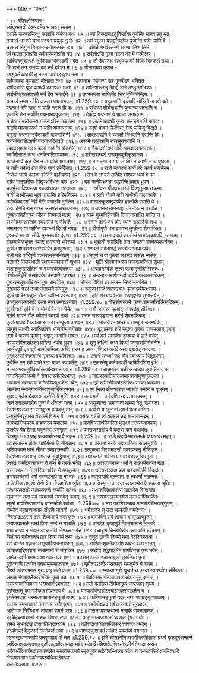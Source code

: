 +++
title = "२५९"

+++
श्रीलक्ष्मीरुवाच-  
सर्वपुण्यमयो देवस्त्वमेव भगवान् स्वयम् ।  
ददासि करुणासिन्धुः फलानि कर्मणां यथा ॥१ ॥
त्वां विस्मृत्याऽनुतिष्ठन्ति कुर्वन्ति मानवास्तु यत् ।  
तत्फलं लभ्यते चात्र परत्र भययुक् तु तैः ॥२ ॥
त्वां स्मृत्वा येऽनुतिष्ठन्ति कुर्वन्ति यानि यानि वै ।  
तत्फलं निर्गुणं नित्यानन्दमोक्षात्मकं त्वया ॥३ ॥
दयिते भगवँस्तस्मै शरणागतिशालिने ।  
एवं फलप्रदाताऽसि सर्वकर्ममयोऽसि यत् ॥४ ॥
सर्वज्ञोऽसि कृपां कृत्वा वद मे परमेश्वर ।  
आश्विनशुक्लपक्षे तु किन्नाम्न्येकादशी भवेत् ॥५ ॥
को देवस्तत्र सम्पूज्यः को विधिः किम्फलं तथा ।  
किं दानं तत्र दातव्यं वद सर्वं हरेऽत्र मे ॥६ ॥
श्रीनारायण उवाच -  
इषशुक्लैकादशी तु नाम्ना पाशाङ्कुशा मता ।  
सर्वपापहरा पुण्यप्रदा मोक्षप्रदा तथा ॥७ ॥
पद्मनाभः पद्मवत्या सह पूज्योऽत्र भक्तितः ।  
शमीपत्राणि पूजायामर्घ्ये कामफलं मतम् ॥८ ॥
शालिपाकस्तु नैवेद्ये दाने तण्डुलमोदकाः ।  
सर्वाभीष्टफलप्राप्त्यै सर्वं देयं जनार्दने ॥९ ॥
तपस्तप्त्वा चातितीव्रं चिरं मुनिर्यतेन्द्रियः ।  
यत्फलं समवाप्नोति तन्नत्वा पद्मनाभकम् ॥1.259.१० ॥
बहुपापानि कृत्वापि मोहितो मानवो व्रते ।  
पद्मनाभं हरिं नत्वा न याति नरकं हि सः ॥११ ॥
पृथिव्यां तीर्थमात्राणि पुण्यान्यायतनानि च ।  
कृतानि तेन सर्वाणि पद्मनाभप्रपूजनात् ॥१२ ॥
देवदेवं पद्मनाभं ये प्रपन्ना जनार्दनम् ।  
न तेषां यमलोकस्य यातनाऽस्ति कदाचन ॥१३ ॥
एकामेकादशीं कृत्वा प्रसङ्गेनापि मानवः ।  
यद्यपि घोरपापस्थो न याति यमयातनाम् ॥१४॥
नेदृशं पावनं किञ्चित् त्रिषु लोकेषु विद्यते ।  
यादृशी पद्मनाभस्यैकादशी पापनाशिनी ॥१५ ॥
तावत्पापानि वै व्यक्तौ निर्भयानि वसन्ति हि ।  
यावन्नोपावसेत्प्राणी पद्मनाभदिनव्रते ॥१६॥
अश्वमेधसहस्राणि राजसूयशतानि च ।  
एकादश्युपवासस्य कलां नार्हन्ति षोडशीम् ॥१७॥
नैकादशीसमं लोके पापक्षालनकारकम् ।  
स्वर्गमोक्षप्रदं त्वत्र धनमित्रादिदायकम् ॥१८ ॥
शरीरारोग्यदं दारासुतपुत्रीकुलप्रदम् ।  
व्याजेनापि कृतं येन न स याति यमालयम् ॥१९ ॥
न गङ्गा न गया लक्ष्मि! न काशी न च पुष्करम् ।  
न चापि कौरवं क्षेत्रं श्रेष्ठं पुण्यं हरेर्दिनात् ॥1.259.२० ॥
रात्रौ जागरणं कार्यं हरेः कार्यं महार्चनम् ।  
निर्जलं चापि कर्तव्यं हरेर्दिने ह्युपोषणम् ॥२१ ॥
तेन वै लभ्यते लक्ष्मि! शाश्वतं धाम वै मम ।  
दशैव मातृपक्षीयाः पितृपक्षस्थिता दश ॥२२ ॥
दश पत्नीपक्षगता उद्धरन्ति व्रताद् ध्रुवम् ।  
चतुर्भुजा दिव्यरूपा गरुडांऽसकृताऽऽसनाः ॥२३ ॥
स्रग्विणः पीतवस्त्रास्ते विष्णुतुल्यपराक्रमाः ।  
नार्यो लक्ष्मीसमा भूत्वा प्रयान्ति हरिमन्दिरम् ॥२४॥
बालत्वे यौवने वापि वार्धक्ये पारवश्यके ।  
उपोष्यैकादशीं देही नैति पापोऽपि दुर्गतिम् ॥२५॥
पाशाङ्कुशामुपोष्यैव हरेर्लोकं प्रयाति वै ।  
दत्वा हेमतिलान् गाश्च जलमन्नं तथाऽम्बरम् ॥२६ ॥
उपानच्छत्रमन्यद्वा यमलोकं न पश्यति ।  
पुण्यव्रतविहीनस्य जीवनं निष्फलं मतम् ॥२७॥
यस्य पुण्यविहीनानि दिनान्यायान्ति यान्ति च ।  
स लोहकारभस्त्रेव श्वसन्नपि न जीवति ॥२८ ॥
स्नानं दानं जपं होमं ध्यानं सत्रादिकं तथा ।  
समाचरन् यथाशक्ति ह्यवन्ध्यं दिवसं नयेत् ॥२९॥
दीर्घायुषो धनाढ्याश्च कुलीना रोगवर्जिताः ।  
दृश्यन्ते मानवा लोके पुण्यकर्तार ईदृशाः ॥1.259.३० ॥
तस्माद् व्रतं प्रकर्तव्यं पाशाङ्कुशादिनात्मकम् ।  
दशम्यामेकभुक्तः स्याद् ब्रह्मचारी भवेत्तथा ॥३ १ ॥
भूशायी स्यान्निशि प्रातः स्नात्वा स्वनैत्यकार्चनम् ।  
कुर्यात् षोडशसञ्चारैरर्थयेद् व्रतपूर्णताम् ॥३२॥
मण्डलं सर्वतोभद्रं कारयेत्सप्तधान्यकैः ।  
मध्ये घटं वारिपूर्णं पञ्चरत्नसमन्वितम् ॥३३ ॥
धनपूर्णं च वा कृत्वा सवस्त्रं सफलं न्यसेत् ।  
घटोपरि तिलस्थालीं स्थापयेत्कानकीं शुभाम् ॥३४॥
मूर्तिं श्रीपद्मनाभस्य पद्मावत्यन्वितां शुभाम् ।  
पाशाङ्कुशासहितां च स्थापयेदर्चयेत्तथा ॥३५ ॥
आवाहनादिकं कृत्वा पञ्चामृतादिभिस्ततः ।  
तीर्थजलैर्हरिं संस्थापयेद् वस्त्राणि धारयेत् ॥३६ ॥
चन्दनाऽत्तरसौगन्ध्यं त्वर्पयेत्कज्जलादिकम् ।  
पुष्परत्नसुवर्णादिहाराभूषाः समर्पयेत् ॥३७॥
भोजनं विविधं दद्याज्जलं मिष्टं समर्पयेत् ।  
मुखवासं फलं दत्वा नीराजयेन्नमेन्मुहुः ॥३८ ॥
स्तुत्वा प्रदक्षिणादण्डवतः कृत्वाऽर्थयेत्क्षमाम् ।  
धूपदीपादिसञ्जुष्टे दोलां व्योम्नि प्रबन्धयेत् ॥३९॥
हरिं संस्थापयेत्तत्र मध्याह्नेऽपि सुभोजयेत् ।  
ताम्बूलजलपानादि दत्वा सायं तथाऽऽचरेत् ॥1.259.४० ॥
षोडशोपस्करैः कृष्णं समर्च्यारार्त्रिकादिकम् ।  
कुर्यात्सर्वं सुविधिना भोज्यं पेयं समर्पयेत् ॥४१॥
रात्रौ जागरणं कुर्याद् भागवतेषु संस्थितः ।  
नर्तनं गायनं गीतं कीर्तनं स्मरणं तथा ॥२॥
वन्दनं चरणाङ्गानां मर्दनं सेवनादिकम् ।  
कुर्यात्प्रातर्हरिं ध्यात्वा स्नात्वा सम्पूज्य केशवम् ॥४३॥
भोजयेद्भगवन्तं च ताम्बूलं जलमर्पयेत् ।  
साधून् साध्वीः स्वाश्रिताँश्च भोजयेन्मानयेत्ततः ॥४४॥
वृद्धान्नत्वा हरिं स्मृत्वा कृत्वा पञ्चमखान् पृथक् ।  
ततो वै पारणां कुर्याद् दद्याद् दानानि भावतः ॥४५॥
एवं व्रतं समाप्यैव द्वादश्यां वै हरिं भजेत् ।  
भवपाशविनाशोऽस्य व्रतिनो भवति ध्रुवम् ॥४६ ॥
शृणु लक्ष्मि! कथां दिव्यां यमपाशविमोचनीम् ।  
आसीत्पूर्वे कृतयुगे वामदेवाभिधः ऋषिः ॥४७॥
आसन् शिष्या अनेकेऽस्य ब्रह्मवेत्तृसमग्रगाः ।  
मुनयस्त्यागिनश्चान्ये गृहस्था ब्रह्मवित्तमाः ॥४८॥
स्नानं सन्ध्यां जपं होमं स्वाध्यायं पितृतर्पणम् ।  
कुर्वन्ति स्म रवौ प्राप्ते रताः प्राप्तः स्वकर्मसु ॥४९॥
एकस्तेषु कर्मकाण्डी ऋषिर्वेदशिरा इति ।  
नाम्नाऽभवत्सुवैदिकक्रियानिष्णात एव च ॥1.259.५०॥
चातुर्मास्यं व्रती कन्दाहारं कुर्वन्निनाय सः ।  
कन्दविकृतिजन्यो वै रोगस्तस्योदरेऽभवत् ॥५१ ॥
जाठरस्यातिमन्दत्वमान्त्राणामुष्णफुल्लता ।  
अपाचनं भवत्यस्य यत्किञ्चिद्भक्षितं भवेत् ॥५२॥
एवं शरीरक्षीणत्वेऽशक्तिः सम्यग् व्यवर्धत ।  
आलस्यं स्नानगायत्रीजपपूजादिकेऽभवत् ॥५३॥
एवं नित्यं क्षीणभावात् त्यक्त्वा स्नानं च पूजनम् ।  
शूद्रवद् वर्तयन्देहयात्रां करोति वै मुनिः ॥५४॥
कर्मत्यागेन च वेदशिरसः प्रत्यवायकम् ।  
जातं तत्प्रत्यवायेन पुण्यं वै क्षीणतां गतम् ॥५५॥
आयुष्यान्तः समायातो याम्या नेतुः समागताः ।  
वेदशिरास्तदा सम्यगाकुलो ह्यवदत्तु तान् ॥५६॥
कथं मे यमदूतानां दर्शनं केन कर्मणा ।  
प्रत्यूचुर्यमदूतास्तं वेदकर्म विहाय वै ॥५७॥
यथेष्टं वर्तसे त्वं यत्फलं तद् याम्यवासदम् ।  
उत्पथप्रतिपन्नस्य ब्राह्मणस्य यमालयः ॥५८॥
प्रायश्चित्तार्थमेवास्ति भुङ्क्ष्व तत्प्रत्यवायकम् ।  
उक्त्वैवं बेदशिरसं ययुर्नीत्वा यमगृहम् ॥५९॥
यमराजस्तदीयं वै दृष्ट्वा कर्म यथार्थतः ।  
चित्रगुप्तं तदा प्राह प्रत्यवायोऽस्य वै महान् ॥1.259.६० ॥
अधीतवेदविस्मारात्मकं यत्पातकं महत्॥
ब्रह्महत्यासमं प्रोक्तं पाशैर्बध्वा हि नीयताम् ॥६ १ ॥
पात्यतां नरके ब्रह्मघातिनां कालसूत्रके ।  
असिपत्रवने त्वेनं नीत्वा सम्प्रहरन्त्वपि ॥६२॥
इत्युक्त्वा विररामाऽसौ यमराजस्तु नीतिकृत् ।  
वेदशिरास्तदा प्राह यमराजं सुबुद्धिमान् ॥६३॥
आपत्काले शरीरस्य मया वेदस्तु विस्मृतः ।  
त्यक्तं कर्माऽप्यशक्त्या वै कथं मे नरकं भवेत् ॥६४॥
आपत्कालस्य धर्मा वै नाऽधर्मगणनां गता ।  
तस्मात्पापं न मे त्वस्ति नास्ति मे यमपूरकम् ॥६५॥
धर्मराजस्ततः प्राह यावद्रागोऽपि विद्यते ।  
तावदापत्कृतो धर्मो रुग्णाऽभावे स नो मतः ॥६६॥
स्वल्पापदि बहुत्यागः स त्वधर्मो महान्मतः ।  
न तेऽस्ति तादृशो रोगो येन नोच्चारिता श्रुतिः ॥६७॥
विस्मृता च त्वया त्वालस्येन वै सकला श्रुतिः ।  
प्रत्यवायस्ततो जातस्त्यक्तं कर्मापि सर्वथा ॥६८॥
यथाशक्तिप्रकर्तव्यं ब्राह्मणेन विजानता ।  
सुजानता तदा सर्वं त्यक्तव्यं सम्भवेत् कथम् ॥६ ९॥
तस्मादालस्यदोषेण कर्मधर्मातिवर्जितः ।  
च्युतो ब्रह्मक्रियामार्गाद् दण्डमर्हति सर्वथा ॥1.259.७० ॥
तदा वेदशिरास्तत्र मानसेऽचिन्तयद्गुरुम् ।  
वामदेवं महाब्रह्मावतारं सोऽपि चाययौ ॥७१ ॥
धर्मराजेन तु तदा सत्कृतो वामदेवकः ।  
निषसादाऽऽसने दत्ते शिष्येणापि नमस्कृतः ॥७२॥
वामदेवेन सर्वं तत्कर्म यममुखाच्छ्रुतम् ।  
प्रत्यवायात्मकं तथ्यं विना दण्डं न नश्यति ॥७३ ॥
वामदेवः कृपालुर्वै चिन्तयामास तत्कृते ।  
यथा दण्डो न भोक्तव्यः कर्मापि निष्फलं भवेत् ॥७४॥
तादृशं चिन्तयित्वैव कथयामि तरेदयम् ।  
विलोक्य सर्वतस्तत्र प्राह शिष्यं यमं तथा ॥७५॥
शृणुतं द्वावपि शिष्यौ यम! वेदशिरस्तथा ।  
व्रतं चास्ति महत्कालसूत्रासिपत्रनाशकम् ॥७६॥
आश्विनशुक्लैकादशिकाव्रतं बलवन्मत्तम् ।  
ब्रह्महत्यादिपापानां तत्समानां च नाशकम् ॥७७॥
कर्तव्यं श्रद्धयाऽनेन प्रायश्चित्तं कृतं भवेत् ।  
एवमेकादशीनाममात्रश्रवणतस्तदा ॥७८॥
ब्रतसङ्कल्पतश्चाप्यायुष्यं सुसन्धितं पुनः ।  
गुरोश्चापि प्रतापेन पुनरायुष्यमाप्तवान् ॥७९॥
गृहीत्वाऽऽतीथ्यसत्कारं ययतुर्यत्र वै शवम् ।  
शिष्यं प्रवेशयामास गुरुः प्राह ततो व्रतम् ॥1.259.८० ॥
स्नात्वा गुरोः पूजनं च कृत्वा स्वास्थ्येन संस्थितः ।  
आगतं चेषशुक्लैकादशीव्रतं कृतं ततः ॥८ १ ॥
वेदविस्मरणोत्पन्नपापध्वंसोऽप्यभूत् क्षणात् ।  
कर्मत्यागादिपापानां भस्मभावोऽभवत्तदा ॥८२॥
ततो वेदशिरा दीर्घमायुष्यं चाप्तवान् शुभम् ।  
गुरोर्बलात्तु करणादेकादशीव्रतस्य वै ॥८३॥
यमपाशविनाशोऽस्याऽभवत्सेवाव्रतेन च ।  
इयमेकादशी तस्मात्पाशानामङ्कुशं मतम् ॥८४॥
करिणामङ्कुशं यद्वत् तथा पाशाङ्कुशाव्रतम् ।  
कर्तव्यं यमपाशानां नाशनाय जनैः शुभम् ॥८५॥
स्वर्गमोक्षप्रदं सर्वसम्पत्करं सुखप्रदम् ।  
आरोग्यदं त्रिविधानां तापानां शमनं परम् ॥८६॥
वासनापाशबन्धानां नाशकं पापनाशकम् ।  
देहदैहिकपाशानां नाशकं विपदां तथा ॥८७॥
अहम्ममत्वपाशानां ध्वंसकं द्वेषरागयोः ।  
शमनं सुभगदातृ दारापतित्वदायकम् ॥८८॥
क्लेशदावानलशान्तिकरं शाश्वतधामदम् ।  
हरेर्योगप्रदं वैकुण्ठदं गोलोकदं तथा ॥८९॥
पाशाङ्कुशाव्रतं लक्ष्मि! प्रकर्तव्यं प्रयत्नतः ।  
पठनाच्छ्रवणाच्चापि व्रतपुण्यप्रदं हि तत् ॥1.259.९० ॥
इति श्रीलक्ष्मीनारायणीयसंहितायां प्रथमे कृतयुगसन्ताने आश्विनशुक्लपाशाङ्कुशैकादशीव्रतमाहात्म्यं वामदेवर्षि-शिष्यवेदशिरसोऽजीर्णरोगादालस्येन धर्मकर्मादिवर्जनात्पातकबलेन यमलोकप्राप्तौ स्मृतगुरुवामदेवोपस्थित्या व्रतेन च यमपाशविमोक्षणमित्यादि निरूपणनामा एकोनषष्ट्यधिकद्विपञ्चा-  
शत्तमोऽध्यायः ॥२५९॥
    
